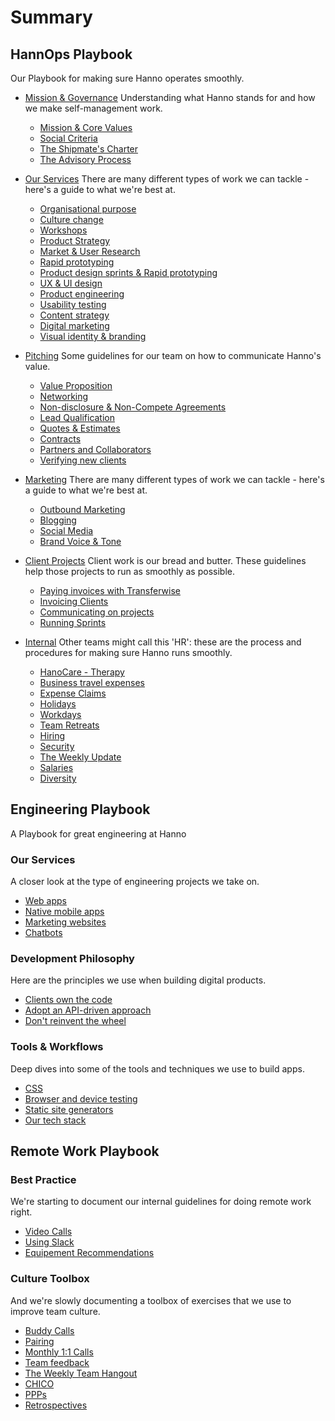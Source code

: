 # Summary

## HannOps Playbook

Our Playbook for making sure Hanno operates smoothly.

* [Mission & Governance](hannops/mission-and-governance.md)
Understanding what Hanno stands for and how we make self-management work.
  * [Mission & Core Values](hannops/mission-and-core-values.md)
  * [Social Criteria](hannops/social-criteria.md)
  * [The Shipmate's Charter](hannops/shipmates-charter.md)
  * [The Advisory Process](hannops/advisory-process.md)

* [Our Services](hannops/our-services.md)
  There are many different types of work we can tackle - here's a guide to what we're best at.
  * [Organisational purpose](hannops/organisational-purpose.md)
  * [Culture change](hannops/culture-change.md)
  * [Workshops](hannops/workshops.md)
  * [Product Strategy](hannops/product-strategy.md)
  * [Market & User Research](hannops/market-and-user-research.md)
  * [Rapid prototyping](hannops/rapid-prototyping.md)
  * [Product design sprints & Rapid prototyping](hannops/product-design-sprints.md)
  * [UX & UI design](hannops/ux-and-ui-design.md)
  * [Product engineering](hannops/product-engineering.md)
  * [Usability testing](hannops/usability-testing.md)
  * [Content strategy](hannops/content-strategy.md)
  * [Digital marketing](hannops/digital-marketing.md)
  * [Visual identity & branding](hannops/visual-identity-and-branding.md)

* [Pitching](hannops/pitching.md)
Some guidelines for our team on how to communicate Hanno's value.
  * [Value Proposition](hannops/value-proposition.md)
  * [Networking](hannops/networking.md)
  * [Non-disclosure & Non-Compete Agreements](hannops/nda-nca.md)
  * [Lead Qualification](hannops/lead-qualification.md)
  * [Quotes & Estimates](hannops/quotes-and-estimates.md)
  * [Contracts](hannops/contracts.md)
  * [Partners and Collaborators](hannops/partners-and-collaborators.md)
  * [Verifying new clients](hannops/verifying-new-clients.md)

* [Marketing](hannops/marketing.md)
  There are many different types of work we can tackle - here's a guide to what we're best at.
  * [Outbound Marketing](hannops/outbound-marketing.md)
  * [Blogging](hannops/blogging.md)
  * [Social Media](hannops/social-media.md)
  * [Brand Voice & Tone](hannops/brand-voice-and-tone.md)

* [Client Projects](hannops/client-projects.md)
Client work is our bread and butter. These guidelines help those projects to run as smoothly as possible.
  * [Paying invoices with Transferwise](hannops/paying-invoices.md)
  * [Invoicing Clients](hannops/invoicing-clients.md)
  * [Communicating on projects](hannops/communicating-on-projects.md)
  * [Running Sprints](hannops/running-sprints.md)

* [Internal](hannops/internal.md)
Other teams might call this 'HR': these are the process and procedures for making sure Hanno runs smoothly.
  * [HanoCare - Therapy](hannops/hannocare.md)
  * [Business travel expenses](hannops/business-expenses.md)
  * [Expense Claims](hannops/expense-claims.md)
  * [Holidays](hannops/holidays.md)
  * [Workdays](hannops/workdays.md)
  * [Team Retreats](hannops/team-retreats.md)
  * [Hiring](hannops/hiring.md)
  * [Security](hannops/security.md)
  * [The Weekly Update](hannops/weekly-update.md)
  * [Salaries](hannops/salaries.md)
  * [Diversity](hannops/diversity.md)


## Engineering Playbook

A Playbook for great engineering at Hanno

### Our Services

  A closer look at the type of engineering projects we take on.
  * [Web apps](engineering/web-apps.md)
  * [Native mobile apps](engineering/native-mobile-apps.md)
  * [Marketing websites](engineering/marketing-websites.md)
  * [Chatbots](engineering/chatbots.md)

### Development Philosophy

  Here are the principles we use when building digital products.
  * [Clients own the code](engineering/clients-own-the-code.md)
  * [Adopt an API-driven approach](engineering/adopt-an-api-driven-approach.md)
  * [Don't reinvent the wheel](engineering/dont-reinvent-the-wheel.md)

### Tools & Workflows

  Deep dives into some of the tools and techniques we use to build apps.
  * [CSS](engineering/css.md)
  * [Browser and device testing](engineering/browser-and-device-testing.md)
  * [Static site generators](engineering/static-site-generators.md)
  * [Our tech stack](engineering/our-tech-stack.md)


## Remote Work Playbook

### Best Practice

We're starting to document our internal guidelines for doing remote work right.

  * [Video Calls](remote-work/video-calls.md)
  * [Using Slack](remote-work/using-slack.md)
  * [Equipement Recommendations](remote-work/equipement-recommendations.md)

### Culture Toolbox

And we're slowly documenting a toolbox of exercises that we use to improve team culture.

  * [Buddy Calls](remote-work/buddy-calls.md)
  * [Pairing](remote-work/pairing.md)
  * [Monthly 1:1 Calls](remote-work/monthly-one-on-one.md)
  * [Team feedback](remote-work/team-feedback.md)
  * [The Weekly Team Hangout](remote-work/weekly-team-hangout.md)
  * [CHICO](remote-work/chico.md)
  * [PPPs](remote-work/ppp.md)
  * [Retrospectives](remote-work/retrospectives.md)

